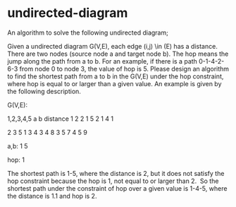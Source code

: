 # undirected-diagram

An algorithm to solve the following undirected diagram;

Given a undirected diagram G(V,E), each edge (i,j) \in (E) has a distance. There are two nodes (source node a and target node b). The hop means the jump along the path from a to b. For an example, if there is a path 0-1-4-2-6-3 from node 0 to node 3, the value of hop is 5. Please design an algorithm to find the shortest path from a to b in the G(V,E) under the hop constraint, where hop is equal to or larger than a given value. An example is given by the following description.

G(V,E):

1,2,3,4,5
a b distance
1 2 2
1 5 2
1 4 1

2 3 5
1 3 4
3 4 8
3 5 7
4 5 9

a,b:
1 5

hop:
1

The shortest path is 1-5, where the distance is 2, but it does not satisfy the hop constraint because the hop is 1, not equal to or larger than 2. 
So the shortest path under the constraint of hop over a given value is 1-4-5, where the distance is 1.1 and hop is 2.

